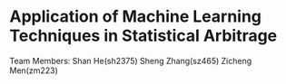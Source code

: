 # Application of Machine Learning Techniques in Statistical Arbitrage

Team Members: 
Shan He(sh2375)
Sheng Zhang(sz465)
Zicheng Men(zm223)
